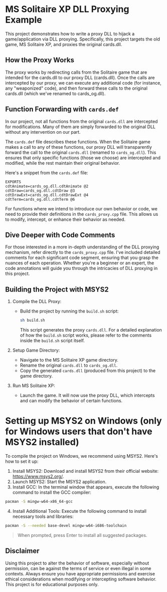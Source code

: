 # MS Solitaire XP DLL Proxying Example

This project demonstrates how to write a proxy DLL to hijack a game/application via DLL proxying.
Specifically, this project targets the old game, MS Solitaire XP, and proxies the original cards.dll.

## How the Proxy Works

The proxy works by redirecting calls from the Solitaire game that are intended for the cards.dll to our proxy DLL (cards.dll).
Once the calls are intercepted by our proxy, we can execute any additional code (for instance, any "weaponized" code), and then forward these calls to the original cards.dll (which we've renamed to cards_og.dll).

## Function Forwarding with `cards.def`

In our project, not all functions from the original `cards.dll` are intercepted for modifications. Many of them are simply forwarded to the original DLL without any intervention on our part.

The `cards.def` file describes these functions. When the Solitaire game makes a call to any of these functions, our proxy DLL will transparently forward the call to the original `cards.dll` (renamed to `cards_og.dll`). This ensures that only specific functions (those we choose) are intercepted and modified, while the rest maintain their original behavior.

Here's a snippet from the `cards.def` file:

```
EXPORTS
cdtAnimate=cards_og.dll.cdtAnimate @2
cdtDraw=cards_og.dll.cdtDraw @3
cdtDrawExt=cards_og.dll.cdtDrawExt @4
cdtTerm=cards_og.dll.cdtTerm @6
```

For functions where we intend to introduce our own behavior or code, we need to provide their definitions in the `cards_proxy.cpp` file. This allows us to modify, intercept, or enhance their behavior as needed.

## Dive Deeper with Code Comments

For those interested in a more in-depth understanding of the DLL proxying mechanism, refer directly to the `cards_proxy.cpp` file. I've included detailed comments for each significant code segment, ensuring that you grasp the nuances of each operation. Whether you're a beginner or an expert, the code annotations will guide you through the intricacies of DLL proxying in this project.

## Building the Project with MSYS2

1. Compile the DLL Proxy:

   - Build the project by running the `build.sh` script:
     ```bash
     sh build.sh
     ```
     This script generates the proxy `cards.dll`. For a detailed explanation of how the `build.sh` script works, please refer to the comments inside the `build.sh` script itself.

2. Setup Game Directory:

   - Navigate to the MS Solitaire XP game directory.
   - Rename the original `cards.dll` to `cards_og.dll`.
   - Copy the generated `cards.dll` (produced from this project) to the game directory.

3. Run MS Solitaire XP:
   - Launch the game. It will now use the proxy DLL, which intercepts and can modify the behavior of certain functions.

# Setting up MSYS2 on Windows (only for Windows users that don't have MSYS2 installed)

To compile the project on Windows, we recommend using MSYS2. Here's how to set it up:

1. Install MSYS2: Download and install MSYS2 from their official website: https://www.msys2.org/.
2. Launch MSYS2: Start the MSYS2 application.
3. Install GCC: In the terminal window that appears, execute the following command to install the GCC compiler:

```bash
pacman -S mingw-w64-x86_64-gcc
```

4. Install Additional Tools: Execute the following command to install necessary tools and libraries:

```bash
pacman -S --needed base-devel mingw-w64-i686-toolchain
```

> When prompted, press Enter to install all suggested packages.

## Disclaimer

Using this project to alter the behavior of software, especially without permission, can be against the terms of service or even illegal in some contexts. Always ensure you have appropriate permissions and exercise ethical considerations when modifying or intercepting software behavior. This project is for educational purposes only.
